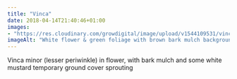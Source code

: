 ```yaml
---
title: "Vinca"
date: 2018-04-14T21:40:46+01:00
images: 
- "https://res.cloudinary.com/growdigital/image/upload/v1544109531/vinca-39605023710.jpg"
imageAlt: "White flower & green foliage with brown bark mulch background"
---
```


Vinca minor (lesser periwinkle) in flower, with bark mulch and some white mustard temporary ground cover sprouting
